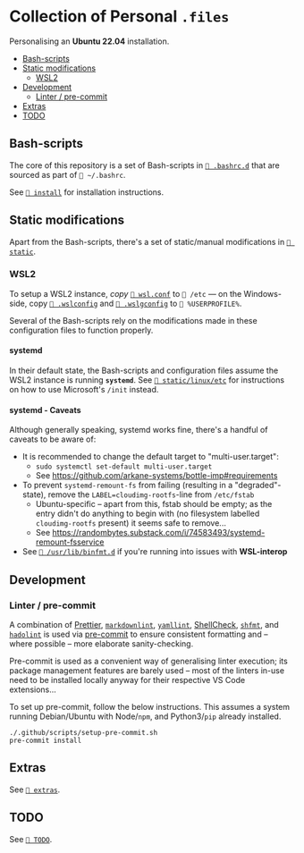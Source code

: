 # Collection of Personal `.files`

Personalising an **Ubuntu 22.04** installation.

- [Bash-scripts](#bash-scripts)
- [Static modifications](#static-modifications)
  - [WSL2](#wsl2)
- [Development](#development)
  - [Linter / pre-commit](#linter--pre-commit)
- [Extras](#extras)
- [TODO](#todo)

## Bash-scripts

The core of this repository is a set of Bash-scripts in
[`📂 .bashrc.d`](./.bashrc.d/) that are sourced as part of `📄 ~/.bashrc`.

See [`📂 install`](./install/README.md) for installation instructions.

## Static modifications

Apart from the Bash-scripts, there's a set of static/manual modifications in
[`📂 static`](./static/README.md).

### WSL2

To setup a WSL2 instance, _copy_ [`📄 wsl.conf`](./static/linux/etc/wsl.conf) to
`📂 /etc` — on the Windows-side, copy
[`📄 .wslconfig`](./static/windows/.wslconfig) and
[`📄 .wslgconfig`](./static/windows/.wslgconfig) to `📂 %USERPROFILE%`.

Several of the Bash-scripts rely on the modifications made in these
configuration files to function properly.

#### systemd

In their default state, the Bash-scripts and configuration files assume the WSL2
instance is running **`systemd`**. See
[`📂 static/linux/etc`](./static/linux/etc/README.md) for instructions on how to
use Microsoft's `/init` instead.

#### systemd - Caveats

Although generally speaking, systemd works fine, there's a handful of caveats to
be aware of:

- It is recommended to change the default target to "multi-user.target":
  - `sudo systemctl set-default multi-user.target`
  - See <https://github.com/arkane-systems/bottle-imp#requirements>
- To prevent `systemd-remount-fs` from failing (resulting in a
  "degraded"-state), remove the `LABEL=cloudimg-rootfs`-line from `/etc/fstab`
  - Ubuntu-specific – apart from this, fstab should be empty; as the entry
    didn't do anything to begin with (no filesystem labelled `cloudimg-rootfs`
    present) it seems safe to remove...
  - See <https://randombytes.substack.com/i/74583493/systemd-remount-fsservice>
- See [`📂 /usr/lib/binfmt.d`](static/linux/usr/lib/binfmt.d/README.md) if
  you're running into issues with **WSL-interop**

## Development

### Linter / pre-commit

A combination of [Prettier](https://prettier.io/),
[`markdownlint`](https://github.com/igorshubovych/markdownlint-cli),
[`yamllint`](https://github.com/adrienverge/yamllint),
[ShellCheck](https://www.shellcheck.net/),
[`shfmt`](https://github.com/mvdan/sh), and
[`hadolint`](https://github.com/hadolint/hadolint) is used via
[pre-commit](https://pre-commit.com/) to ensure consistent formatting and –
where possible – more elaborate sanity-checking.

Pre-commit is used as a convenient way of generalising linter execution; its
package management features are barely used – most of the linters in-use need to
be installed locally anyway for their respective VS Code extensions...

To set up pre-commit, follow the below instructions. This assumes a system
running Debian/Ubuntu with Node/`npm`, and Python3/`pip` already installed.

```shell
./.github/scripts/setup-pre-commit.sh
pre-commit install
```

## Extras

See [`📂 extras`](./extras/README.md).

## TODO

See [`📄 TODO`](./TODO).
